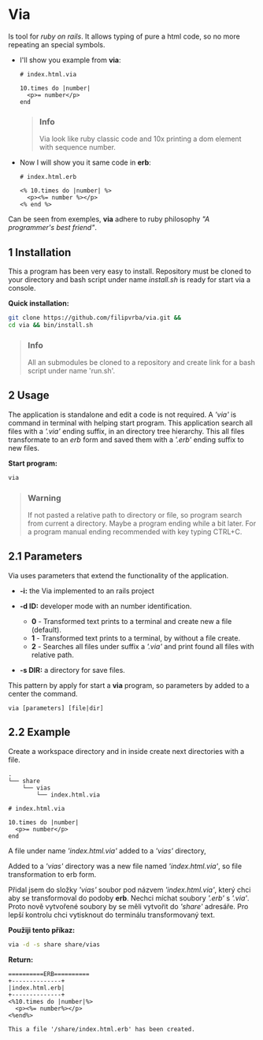 # Via
Is tool for *ruby on rails*. It allows typing of pure a html code,
so no more repeating an special symbols.

- I'll show you example from **via**:
  ```erb
  # index.html.via

  10.times do |number|
    <p>= number</p>
  end
  ```

  > ### Info
  > Via look like ruby classic code and
  > 10x printing a dom element with sequence number.

- Now I will show you it same code in **erb**:
  ```erb
  # index.html.erb

  <% 10.times do |number| %>
    <p><%= number %></p>
  <% end %>
  ```

Can be seen from exemples, **via** adhere to ruby philosophy *"A programmer's best friend"*.

## 1 Installation
This a program has been very easy to install. Repository must be cloned to your directory
and bash script under name *install.sh* is ready for start via a console.

**Quick installation:**
```bash
git clone https://github.com/filipvrba/via.git &&
cd via && bin/install.sh
```

> ### Info
> All an submodules be cloned to a repository and
> create link for a bash script under name 'run.sh'.

## 2 Usage
The application is standalone and edit a code is not required.
A *'via'* is command in terminal with helping start program.
This application search all files with a *'.via'* ending suffix,
in an directory tree hierarchy. This all files transformate to an *erb* form
and saved them with a *'.erb'* ending suffix to new files.

**Start program:**
```bash
via
```

> ### Warning
> If not pasted a relative path to directory or file,
> so program search from current a directory.
> Maybe a program ending while a bit later.
> For a program manual ending recommended with key typing CTRL+C.

## 2.1 Parameters
Via uses parameters that extend the functionality of the application.

- **-i:** the Via implemented to an rails project

- **-d ID:** developer mode with an number identification.
  - **0** - Transformed text prints to a terminal and create new a file (default).
  - **1** - Transformed text prints to a terminal, by without a file create.
  - **2** - Searches all files under suffix a *'.via'* and print found all files with relative path.

- **-s DIR:** a directory for save files.

This pattern by apply for start a **via** program, so parameters by added to a center the command.

```
via [parameters] [file|dir]
```

## 2.2 Example
Create a workspace directory and in inside create next directories with a file.

```
.
└── share
    └── vias
        └── index.html.via
```

```erb
# index.html.via

10.times do |number|
  <p>= number</p>
end
```

A file under name *'index.html.via'* added to a *'vias'* directory,

Added to a *'vias'* directory was a new file named *'index.html.via'*,
so file transformation to erb form.

Přidal jsem do složky *'vias'* soubor pod názvem *'index.html.via'*,
který chci aby se transformoval do podoby **erb**. Nechci míchat soubory
*'.erb'* s *'.via'*. Proto nově vytvořené soubory by se měli vytvořit do
*'share'* adresáře. Pro lepší kontrolu chci vytisknout do terminálu
transformovaný text.

**Použiji tento příkaz:**

```bash
via -d -s share share/vias
```

**Return:**

```
==========ERB==========
+--------------+
|index.html.erb|
+--------------+
<%10.times do |number|%>
  <p><%= number%></p>
<%end%>

This a file '/share/index.html.erb' has been created.
```

